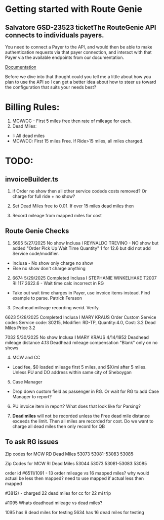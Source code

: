 # Getting started with Route Genie

## Salvatore GSD-23523 ticketThe RouteGenie API connects to individuals payers.
You need to connect a Payer to the API, and would then be able to make authentication requests via that payer connection, and interact with that Payer via the available endpoints from our documentation.

[Documentation](https://documenter.getpostman.com/view/26777355/2s93RZLpYS#917a28e4-8ec6-454b-8dd0-9f3b58773c1d)

Before we dive into that thought could you tell me a little about how you plan to use the API so I can get a better idea about how to steer us toward the configuration that suits your needs best?


# Billing Rules:
1. MCW/CC - First 5 miles free then rate of mileage for each.
2. Dead Miles:
  - I: All dead miles
  - MCW/CC: First 15 miles Free. If Ride>15 miles, all miles charged.

# TODO:

## invoiceBuilder.ts
1. if Order no show then all other service codeds costs removed? Or charge for full ride + no show?

2. Set Dead Miles free to 0.01. If over 15 miles dead miles then 

3. Record mileage from mapped miles for cost




## Route Genie Checks
1. 5695	5/27/2025	No show	Inclusa	I	REYNALDO	TREVINO - NO show but added "Order Pick Up Wait Time Quantity" 1 for 12.6 but did not add Service code/modifier.
- Inclusa - No show only charge no show
- Else no show don't charge anything

2. 6674	5/29/2025	Completed	Inclusa	I	STEPHANIE	WINKELHAKE  T2007	RI	117	2622.6 - Wait time calc incorrect in RG
- Take out wait time charges in Payer, use invoice items instead. Find example to parse. Patrick Ferason

3. Deadhead mileage recording werid. Verify.

6623	5/28/2025	Completed	Inclusa	I	MARY	KRAUS
Order Custom Service codes Service code: S0215, Modifier: RD-TP, Quantity:4.0, Cost: 3.2 
Dead Miles Price 3.2

7032	5/30/2025	No show	Inclusa	I	MARY	KRAUS	4/14/1952
Deadhead mileage distance 4.13 
Deadhead mileage compensation "Blank"
only on no shows



4. MCW and CC
- Load fee, $0 loaded mileage first 5 miles, and $X/mi after 5 miles. Unless PU and DO address within same city of Sheboygan


5. Case Manager 
- Drop down custom field as passenger in RG. Or wait for RG to add Case Manager to report?

6. PU invoice item in report? What does that look like for Parsing?

7. **Dead miles** will not be recorded unless the Free dead mile distance exceeds the limit. Then all miles are recorded for cost. Do we want to charge all dead miles then only record for QB 

## To ask RG issues
Zip codes for MCW RD Dead Miles
53073
53081-53083
53085

Zip Codes for MCW RI Dead Miles
53044
53073
53081-53083
53085

order id #6511/1091 - 13 order mileage vs 16 mapped miles? why would actual be less then mapped? need to use mapped if actual less then mapped

#3812/ - charged 22 dead miles for cc for 22 mi trip

#1095 Whats deadhead mileage vs dead miles?

1095 has 9 dead miles for testing
5634 has 16 dead miles for testing
